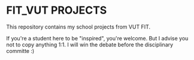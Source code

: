 # FIT_VUT PROJECTS

This repository contains my school projects from VUT FIT. 

If you're a student here to be "inspired", you're welcome. But I advise you not to copy anything 1:1. I will win the debate before the disciplinary committe :) 
